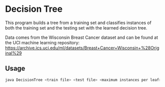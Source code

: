 # Decision Tree

This program builds a tree from a training set and classifies instances of both the training set and the testing set with the learned decision tree.

Data comes from  the Wisconsin Breast Cancer dataset and can be found at the UCI
machine learning repository:
https://archive.ics.uci.edu/ml/datasets/Breast+Cancer+Wisconsin+%28Original%29

## Usage

```bash
java DecisionTree <train file> <test file> <maximum instances per leaf> <maximum depth>
```
